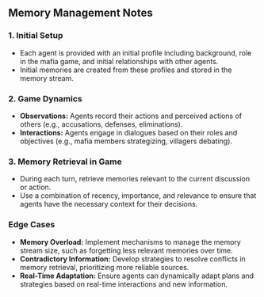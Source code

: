 ## Memory Management Notes

### 1. Initial Setup
- Each agent is provided with an initial profile including background, role in the mafia game, and initial relationships with other agents.
- Initial memories are created from these profiles and stored in the memory stream.

### 2. Game Dynamics
- **Observations:** Agents record their actions and perceived actions of others (e.g., accusations, defenses, eliminations).
- **Interactions:** Agents engage in dialogues based on their roles and objectives (e.g., mafia members strategizing, villagers debating).

### 3. Memory Retrieval in Game
- During each turn, retrieve memories relevant to the current discussion or action.
- Use a combination of recency, importance, and relevance to ensure that agents have the necessary context for their decisions.

### Edge Cases
- **Memory Overload:** Implement mechanisms to manage the memory stream size, such as forgetting less relevant memories over time.
- **Contradictory Information:** Develop strategies to resolve conflicts in memory retrieval, prioritizing more reliable sources.
- **Real-Time Adaptation:** Ensure agents can dynamically adapt plans and strategies based on real-time interactions and new information.
